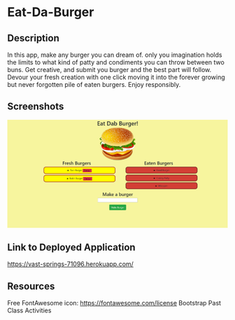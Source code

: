 # Eat-Da-Burger

## Description
In this app, make any burger you can dream of. only you imagination holds the limits to what kind of patty and condiments you can throw between two buns. Get creative, and submit you burger and the best part will follow. Devour your fresh creation with one click moving it into the forever growing but never forgotten pile of eaten burgers. Enjoy responsibly. 

## Screenshots
![Screen Shot](/public/assets/img/EatDaBuergerScreenShot.PNG)


## Link to Deployed Application
https://vast-springs-71096.herokuapp.com/

## Resources
Free FontAwesome icon: https://fontawesome.com/license
Bootstrap
Past Class Activities